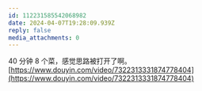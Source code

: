 ```yaml
---
id: 112231585542068982
date: 2024-04-07T19:28:09.939Z
reply: false
media_attachments: 0
---
```


40 分钟 8 个菜，感觉思路被打开了啊。   
[https://www.douyin.com/video/7322313331874778404](https://www.douyin.com/video/7322313331874778404)

